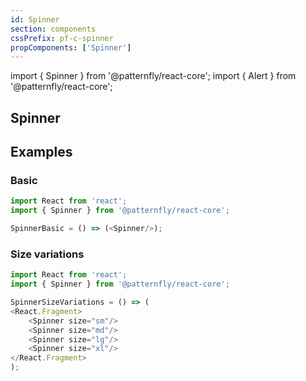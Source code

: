 ```yaml
---
id: Spinner
section: components
cssPrefix: pf-c-spinner
propComponents: ['Spinner']
---
```


import { Spinner } from '@patternfly/react-core';
import { Alert } from '@patternfly/react-core';

## Spinner

## Examples
### Basic
```js
import React from 'react';
import { Spinner } from '@patternfly/react-core';

SpinnerBasic = () => (<Spinner/>);
```

### Size variations
```js
import React from 'react';
import { Spinner } from '@patternfly/react-core';

SpinnerSizeVariations = () => (
<React.Fragment>
    <Spinner size="sm"/>
    <Spinner size="md"/>
    <Spinner size="lg"/>
    <Spinner size="xl"/>
</React.Fragment>
);
```
